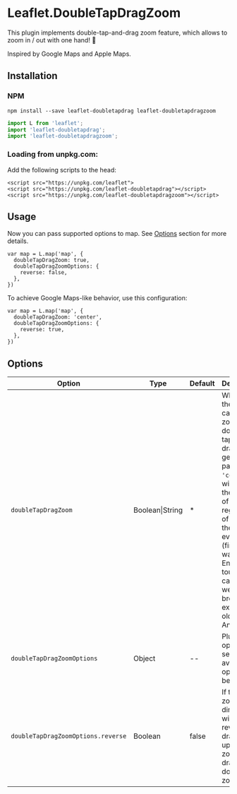 # Leaflet.DoubleTapDragZoom

This plugin implements double-tap-and-drag zoom feature, which allows to zoom in / out with one hand! :tada:

Inspired by Google Maps and Apple Maps.

## Installation

### NPM

`npm install --save leaflet-doubletapdrag leaflet-doubletapdragzoom`

```js
import L from 'leaflet';
import 'leaflet-doubletapdrag';
import 'leaflet-doubletapdragzoom';
```

### Loading from unpkg.com:

Add the following scripts to the head:

```
<script src="https://unpkg.com/leaflet">
<script src="https://unpkg.com/leaflet-doubletapdrag"></script>
<script src="https://unpkg.com/leaflet-doubletapdragzoom"></script>
```

## Usage

Now you can pass supported options to map.
See [Options](#options) section for more details.

```
var map = L.map('map', {
  doubleTapDragZoom: true,
  doubleTapDragZoomOptions: {
    reverse: false,
  },
})
```

To achieve Google Maps-like behavior, use this configuration:
```
var map = L.map('map', {
  doubleTapDragZoom: 'center',
  doubleTapDragZoomOptions: {
    reverse: true,
  },
})
```

## Options

| Option |  Type | Default | Description |
| ------ | ----- | ------- | ----------- |
| `doubleTapDragZoom` | Boolean\|String | * | Whether the map can be zoomed by double-tap-and-drag gesture. If passed `'center'`, it will zoom to the center of the view regardless of where the touch event (finger) was. Enabled for touch-capable web browsers except for old Androids |
| `doubleTapDragZoomOptions` | Object | -- | Plugin options, see available options below |
| `doubleTapDragZoomOptions.reverse` | Boolean | false | If true, zoom drag direction will be reversed - dragging up will zoom out, dragging down will zoom in |
